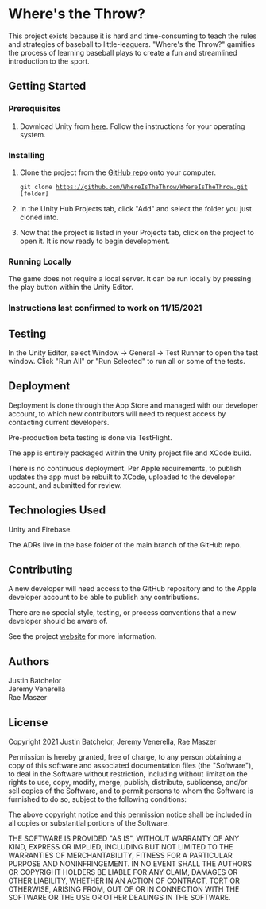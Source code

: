 <h1>Where's the Throw?</h1>

This project exists because it is hard and time-consuming to teach the rules and strategies of baseball to little-leaguers. "Where's the Throw?" gamifies the process of learning baseball plays to create a fun and streamlined introduction to the sport.

<h2>Getting Started</h2>

<h3>Prerequisites</h3>

1. Download Unity from [here](https://unity.com/download). Follow the instructions for your operating system.

<h3>Installing</h3>

1. Clone the project from the [GitHub repo](https://github.com/WhereIsTheThrow/WhereIsTheThrow.git) onto your computer.

    <code>git clone https://github.com/WhereIsTheThrow/WhereIsTheThrow.git [folder] </code>

2. In the Unity Hub Projects tab, click "Add" and select the folder you just cloned into.

3. Now that the project is listed in your Projects tab, click on the project to open it. It is now ready to begin development.

<h3>Running Locally</h3>
The game does not require a local server. It can be run locally by pressing the play button within the Unity Editor.

<h3>Instructions last confirmed to work on 11/15/2021</h3>

<h2>Testing</h2>

In the Unity Editor, select Window -> General -> Test Runner to open the test window. Click "Run All" or "Run Selected" to run all or some of the tests.

<h2>Deployment</h2>

Deployment is done through the App Store and managed with our developer account, to which new contributors will need to request access by contacting current developers.

Pre-production beta testing is done via TestFlight.

The app is entirely packaged within the Unity project file and XCode build.

There is no continuous deployment. Per Apple requirements, to publish updates the app must be rebuilt to XCode, uploaded to the developer account, and submitted for review.


<h2>Technologies Used</h2>

Unity and Firebase.

The ADRs live in the base folder of the main branch of the GitHub repo.

<h2>Contributing</h2>

A new developer will need access to the GitHub repository and to the Apple developer account to be able to publish any contributions.

There are no special style, testing, or process conventions that a new developer should be aware of.

See the project [website](https://tarheels.live/whereistheplay/) for more information.

<h2>Authors</h2>

Justin Batchelor \
Jeremy Venerella \
Rae Maszer

<h2>License</h2>

Copyright 2021 Justin Batchelor, Jeremy Venerella, Rae Maszer

Permission is hereby granted, free of charge, to any person obtaining a copy of this software and associated documentation files (the "Software"), to deal in the Software without restriction, including without limitation the rights to use, copy, modify, merge, publish, distribute, sublicense, and/or sell copies of the Software, and to permit persons to whom the Software is furnished to do so, subject to the following conditions:

The above copyright notice and this permission notice shall be included in all copies or substantial portions of the Software.

THE SOFTWARE IS PROVIDED "AS IS", WITHOUT WARRANTY OF ANY KIND, EXPRESS OR IMPLIED, INCLUDING BUT NOT LIMITED TO THE WARRANTIES OF MERCHANTABILITY, FITNESS FOR A PARTICULAR PURPOSE AND NONINFRINGEMENT. IN NO EVENT SHALL THE AUTHORS OR COPYRIGHT HOLDERS BE LIABLE FOR ANY CLAIM, DAMAGES OR OTHER LIABILITY, WHETHER IN AN ACTION OF CONTRACT, TORT OR OTHERWISE, ARISING FROM, OUT OF OR IN CONNECTION WITH THE SOFTWARE OR THE USE OR OTHER DEALINGS IN THE SOFTWARE.
